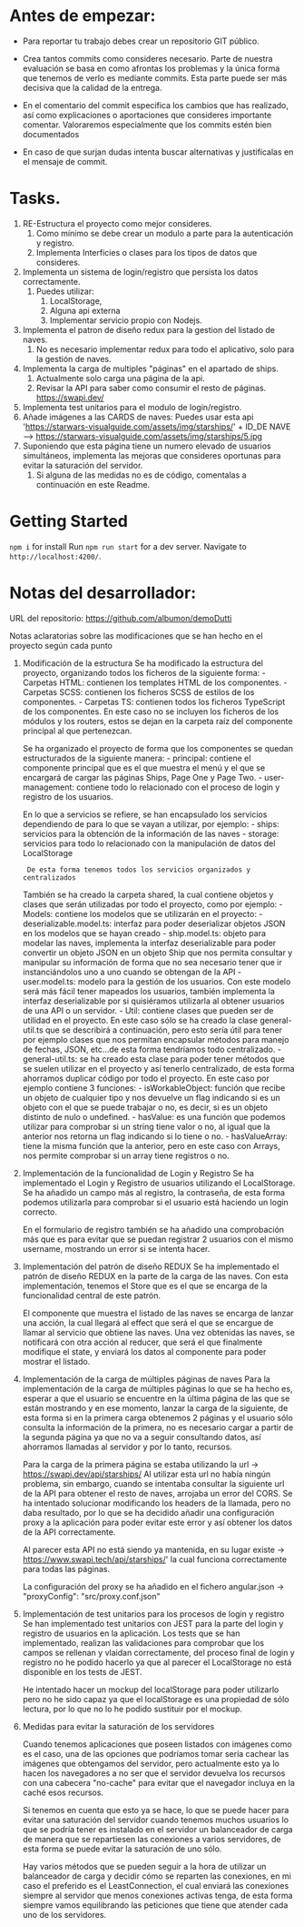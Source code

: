 # Antes de empezar:
- Para reportar tu trabajo debes crear un repositorio GIT público.

- Crea tantos commits como consideres necesario. Parte de nuestra evaluación se basa en como afrontas los problemas y la única forma que tenemos de verlo es mediante commits. Esta parte puede ser más decisiva que la calidad de la entrega.
- En el comentario del commit especifica los cambios que has realizado, así como explicaciones o aportaciones que consideres importante comentar. Valoraremos especialmente que los commits estén bien documentados
- En caso de que surjan dudas intenta buscar alternativas y justifícalas en el mensaje de commit.

# Tasks.

1.  RE-Estructura el proyecto como mejor consideres. 
    1.  Como mínimo se debe crear un modulo a parte para la autenticación y registro.
    2.  Implementa Interficies  o clases  para los tipos de datos que consideres.
2. Implementa un sistema de login/registro que persista los datos correctamente.
   1. Puedes utilizar:
      1. LocalStorage, 
      2. Alguna api externa
      3. Implementar servicio propio con Nodejs.
3. Implementa el patron de diseño redux para la gestion del listado de naves.
   1. No es necesario implementar redux para todo el aplicativo, solo para la gestión de naves.
4.  Implementa la carga de multiples "páginas" en el apartado de ships.
    1.   Actualmente solo carga una página de la api.
    2.   Revisar la API para saber como consumir el resto de páginas. https://swapi.dev/
5.  Implementa test unitarios para el modulo de login/registro.
6.  Añade imágenes a las CARDS de naves: Puedes usar esta api  'https://starwars-visualguide.com/assets/img/starships/' + ID_DE NAVE -->  https://starwars-visualguide.com/assets/img/starships/5.jpg
7.  Suponiendo que esta página tiene un numero elevado de usuarios simultáneos, implementa las mejoras que consideres oportunas para evitar la saturación del servidor.
    1.  Si alguna de las medidas no es de código, comentalas a continuación en este Readme.


# Getting Started 

`npm i`  for install
Run `npm run start` for a dev server. 
Navigate to `http://localhost:4200/`.


# Notas del desarrollador:

URL del repositorio: https://github.com/albumon/demoDutti

Notas aclaratorias sobre las modificaciones que se han hecho en el proyecto según cada punto
1. Modificación de la estructura
    Se ha modificado la estructura del proyecto, organizando todos los ficheros de la siguiente forma:
        - Carpetas HTML: contienen los templates HTML de los componentes.
        - Carpetas SCSS: contienen los ficheros SCSS de estilos de los componentes.
        - Carpetas TS: contienen todos los ficheros TypeScript de los componentes. En este caso no se incluyen los ficheros de los módulos y los routers, estos se dejan en la carpeta raíz del componente principal al que pertenezcan.

    Se ha organizado el proyecto de forma que los componentes se quedan estructurados de la siguiente manera:
        - principal: contiene el componente principal que es el que muestra el menú y el que se encargará de cargar las páginas Ships, Page One y Page Two.
        - user-management: contiene todo lo relacionado con el proceso de login y registro de los usuarios.
    
    En lo que a servicios se refiere, se han encapsulado los servicios dependiendo de para lo que se vayan a utilizar, por ejemplo:
        - ships: servicios para la obtención de la información de las naves
        - storage: servicios para todo lo relacionado con la manipulación de datos del LocalStorage

        De esta forma tenemos todos los servicios organizados y centralizados
    
    También se ha creado la carpeta shared, la cual contiene objetos y clases que serán utilizadas por todo el proyecto, como por ejemplo:
        - Models: contiene los modelos que se utilizarán en el proyecto:
            - deserializable.model.ts: interfaz para poder deserializar objetos JSON en los modelos que se hayan creado
            - ship.model.ts: objeto para modelar las naves, implementa la interfaz deserializable para poder convertir un objeto JSON en un objeto Ship que nos permita consultar y manipular su información de forma que no sea necesario tener que ir instanciándolos uno a uno cuando se obtengan de la API
            - user.model.ts: modelo para la gestión de los usuarios. Con este modelo será más fácil tener mapeados los usuarios, también implementa la interfaz deserializable por si quisiéramos utilizarla al obtener usuarios de una API o un servidor.
        - Util: contiene clases que pueden ser de utilidad en el proyecto. En este caso sólo se ha creado la clase general-util.ts que se describirá a continuación, pero esto sería útil para tener por ejemplo clases que nos permitan encapsular métodos para manejo de fechas, JSON, etc...de esta forma tendríamos todo centralizado.
            - general-util.ts: se ha creado esta clase para poder tener métodos que se suelen utilizar en el proyecto y así tenerlo centralizado, de esta forma ahorramos duplicar código por todo el proyecto.
            En este caso por ejemplo contiene 3 funciones:
                - isWorkableObject: función que recibe un objeto de cualquier tipo y nos devuelve un flag indicando si es un objeto con el que se puede trabajar o no, es decir, si es un objeto distinto de nulo o undefined.
                - hasValue: es una función que podemos utilizar para comprobar si un string tiene valor o no, al igual que la anterior nos retorna un flag indicando si lo tiene o no.
                - hasValueArray: tiene la misma función que la anterior, pero en este caso con Arrays, nos permite comprobar si un array tiene registros o no.

2. Implementación de la funcionalidad de Login y Registro
    Se ha implementado el Login y Registro de usuarios utilizando el LocalStorage.
    Se ha añadido un campo más al registro, la contraseña, de esta forma podemos utilizarla
    para comprobar si el usuario está haciendo un login correcto.

    En el formulario de registro también se ha añadido una comprobación más que es para evitar que se puedan registrar 2 usuarios con el mismo username, mostrando un error si se intenta hacer.

3. Implementación del patrón de diseño REDUX
    Se ha implementado el patrón de diseño REDUX en la parte de la carga de las naves.
    Con esta implementación, tenemos el Store que es el que se encarga de la funcionalidad central de este patrón.

    El componente que muestra el listado de las naves se encarga de lanzar una acción, la cual llegará al effect que será el que se encargue de llamar al servicio que obtiene las naves. Una vez obtenidas las naves, se notificará con otra acción al reducer, que será el que finalmente modifique el state, y enviará los datos al componente para poder mostrar el listado.

4. Implementación de la carga de múltiples páginas de naves
    Para la implementación de la carga de múltiples páginas lo que se ha hecho es, esperar a que el usuario se encuentre en la última página de las que se están mostrando y en ese momento, lanzar la carga de la siguiente, de esta forma si en la primera carga obtenemos 2 páginas y el usuario sólo consulta la información de la primera, no es necesario cargar a partir de la segunda página ya que no va a seguir consultando datos, así ahorramos llamadas al servidor y por lo tanto, recursos.

    Para la carga de la primera página se estaba utilizando la url -> https://swapi.dev/api/starships/
    Al utilizar esta url no había ningún problema, sin embargo, cuando se intentaba consultar la siguiente url de la API para obtener el resto de naves, arrojaba un error del CORS.
    Se ha intentado solucionar modificando los headers de la llamada, pero no daba resultado, por lo que se ha decidido añadir una configuración proxy a la aplicación para poder evitar
    este error y así obtener los datos de la API correctamente.

    Al parecer esta API no está siendo ya mantenida, en su lugar existe -> https://www.swapi.tech/api/starships/' la cual funciona correctamente para todas las páginas.

    La configuración del proxy se ha añadido en el fichero angular.json -> "proxyConfig": "src/proxy.conf.json"

5. Implementación de test unitarios para los procesos de login y registro
    Se han implementado test unitarios con JEST para la parte del login y registro de usuarios en la aplicación.
    Los tests que se han implementado, realizan las validaciones para comprobar que los campos se rellenan y vlaidan correctamente, del proceso final de login y registro no he podido hacerlo ya que al parecer el LocalStorage no está disponible en los tests de JEST.

    He intentado hacer un mockup del localStorage para poder utilizarlo pero no he sido capaz ya que el localStorage es una propiedad de sólo lectura, por lo que no lo he podido sustituir por el mockup.

7. Medidas para evitar la saturación de los servidores

    Cuando tenemos aplicaciones que poseen listados con imágenes como es el caso, una de las opciones que podríamos tomar sería cachear las imágenes que obtengamos del servidor, pero actualmente esto ya lo hacen los navegadores a no ser que el servidor devuelva los recursos con una cabecera "no-cache" para evitar que el navegador incluya en la caché esos recursos.

    Si tenemos en cuenta que esto ya se hace, lo que se puede hacer para evitar una saturación del servidor cuando tenemos muchos usuarios lo que se podría tener es instalado en el servidor un balanceador de carga de manera que se repartiesen las conexiones a varios servidores, de esta forma se puede evitar la saturación de uno sólo.

    Hay varios métodos que se pueden seguir a la hora de utilizar un balanceador de carga y decidir cómo se reparten las conexiones, en mi caso el preferido es el LeastConnection, el cual enviará las conexiones siempre al servidor que menos conexiones activas tenga, de esta forma siempre vamos equilibrando las peticiones que tiene que atender cada uno de los servidores.
